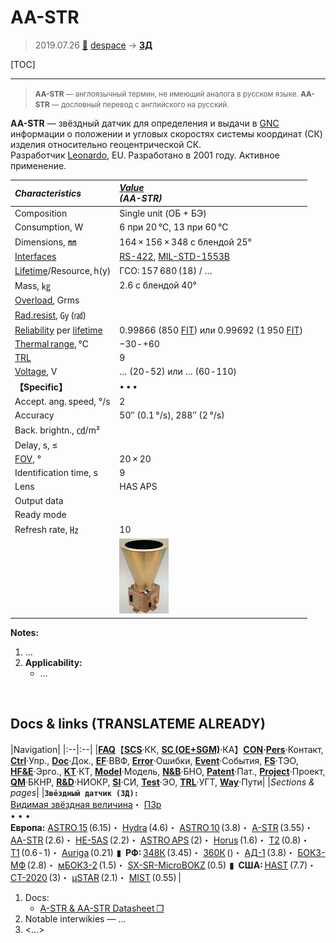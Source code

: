 # AA-STR
> 2019.07.26 [🚀](../index/index.md) [despace](index.md) → **[ЗД](sensor.md)**

[TOC]

---

> <small>**AA-STR** — англоязычный термин, не имеющий аналога в русском языке. **AA-STR** — дословный перевод с английского на русский.</small>

**AA-STR** — звёздный датчик для определения и выдачи в [GNC](gnc.md) информации о положении и угловых скоростях системы координат (СК) изделия относительно геоцентрической СК.  
Разработчик [Leonardo](leonardo.md), EU. Разработано в 2001 году. Активное применение.

|*Characteristics*|*[Value](si.md)<br> (AA-STR)*|
|:--|:--|
|Composition|Single unit (ОБ + БЭ)|
|Consumption, W|6 при 20 ℃, 13 при 60 ℃|
|Dimensions, ㎜|164 × 156 × 348 с блендой 25°|
|[Interfaces](interface.md)|[RS-422](rs_xxx.md), [MIL-STD-1553B](mil_std_1553.md)|
|[Lifetime](lifetime.md)/Resource, h(y)|ГСО: 157 680 (18) / …|
|Mass, ㎏|2.6 с блендой 40°|
|[Overload](vibration.md), Grms| |
|[Rad.resist](ion_rad.md), ㏉ (㎭)| |
|[Reliability](qm.md) per [lifetime](lifetime.md)|0.99866 (850 [FIT](qm.md)) или 0.99692 (1 950 [FIT](qm.md))|
|[Thermal range](tcs.md), ℃|−30 ‑ +60|
|[TRL](trl.md)|9|
|[Voltage](voltage.md), V|… (20 ‑ 52) или  … (60 ‑ 110)|
|**【Specific】**|• • •|
|Accept. ang. speed, °/s|2|
|Accuracy|50″ (0.1 °/s), 288″ (2 °/s)|
|Back. brightn., ㏅/m²| |
|Delay, s, ≤| |
|[FOV](fov.md), °|20 × 20|
|Identification time, s|9|
|Lens|HAS APS|
|Output data| |
|Ready mode| |
|Refresh rate, ㎐|10|
| |[![](f/sensor/a/aa_str_pic1_thumb.jpg)](f/sensor/a/aa_str_pic1.png)|

**Notes:**

   1. …
   1. **Applicability:**
      - …



<p style="page-break-after:always"> </p>

## Docs & links (TRANSLATEME ALREADY)
|Navigation|
|:--|:--|
|**[FAQ](faq.md)**【**[SCS](scs.md)**·КК, **[SC (OE+SGM)](sc.md)**·КА】**[CON](contact.md)·[Pers](person.md)**·Контакт, **[Ctrl](control.md)**·Упр., **[Doc](doc.md)**·Док., **[EF](ef.md)**·ВВФ, **[Error](error.md)**·Ошибки, **[Event](event.md)**·События, **[FS](fs.md)**·ТЭО, **[HF&E](hfe.md)**·Эрго., **[KT](kt.md)**·КТ, **[Model](model.md)**·Модель, **[N&B](nnb.md)**·БНО, **[Patent](патент.md)**·Пат., **[Project](project.md)**·Проект, **[QM](qm.md)**·БКНР, **[R&D](rnd.md)**·НИОКР, **[SI](si.md)**·СИ, **[Test](test.md)**·ЭО, **[TRL](trl.md)**·УГТ, **[Way](way.md)**·Пути|
|*Sections & pages*|
|**`Звёздный датчик (ЗД):`**<br> [Видимая звёздная величина](app_mag.md)・ [ПЗр](fov.md)<br>• • •<br> **Европа:** [ASTRO 15](astro_15.md) (6.15)・ [Hydra](hydra.md) (4.6)・ [ASTRO 10](astro_10.md) (3.8)・ [A-STR](a_str.md) (3.55)・ [AA-STR](aa_str.md) (2.6)・ [HE-5AS](he_5as.md) (2.2)・ [ASTRO APS](astro_aps.md) (2)・ [Horus](horus.md) (1.6)・ [T2](t2.md) (0.8)・ [T1](t1.md) (0.6 ‑ 1)・ [Auriga](auriga.md) (0.21)  ▮  **РФ:** [348К](348k.md) (3.45)・ [360К](360k.md) ()・ [АД-1](ad_1.md) (3.8)・ [БОКЗ-МФ](bokz_mf.md) (2.8)・ [мБОКЗ-2](мбокз_2.md) (1.5)・ [SX-SR-MicroBOKZ](sx_sr_microbokz.md) (0.5)  ▮  **США:** [HAST](hast.md) (7.7)・ [CT-2020](ct_2020.md) (3)・ [µSTAR](mustar.md) (2.1)・ [MIST](mist.md) (0.55) |

   1. Docs:
      - [A-STR & AA-STR Datasheet ❐](f/sensor/a/a_aa_str_datasheet.pdf)
   1. Notable interwikies — …
   1. <…>
